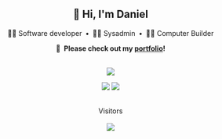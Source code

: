 <span align="center">

  <!-- Quick intro -->
  <h2>👋 Hi, I'm Daniel</h2>

  🤦‍♂️ Software developer&ensp;•&ensp;👨‍💻 Sysadmin&ensp;•&ensp;👷‍♂️ Computer Builder
  
  **📝&ensp;Please check out my [portfolio](https://dani3l0.github.io)!**<br><br>

  
  
  <!-- GitHub Stats -->
  ![](http://github-profile-summary-cards.vercel.app/api/cards/profile-details?username=dani3l0&theme=dracula)

  ![](http://github-profile-summary-cards.vercel.app/api/cards/stats?username=dani3l0&theme=dracula)
  ![](http://github-profile-summary-cards.vercel.app/api/cards/repos-per-language?username=dani3l0&theme=dracula)
  
  
  
  <!-- Visitor count -->
  <br>Visitors<br><br>
  <img src="https://profile-counter.glitch.me/dani3l0/count.svg">

</span>
